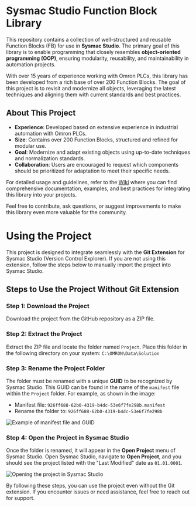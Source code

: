 # Sysmac Studio Function Block Library

This repository contains a collection of well-structured and reusable Function Blocks (FB) for use in **Sysmac Studio**. The primary goal of this library is to enable programming that closely resembles **object-oriented programming (OOP)**, ensuring modularity, reusability, and maintainability in automation projects.

With over 15 years of experience working with Omron PLCs, this library has been developed from a rich base of over 200 Function Blocks. The goal of this project is to revisit and modernize all objects, leveraging the latest techniques and aligning them with current standards and best practices.

## About This Project
- **Experience**: Developed based on extensive experience in industrial automation with Omron PLCs.
- **Size**: Contains over 200 Function Blocks, structured and refined for modular use.
- **Goal**: Modernize and adapt existing objects using up-to-date techniques and normalization standards.
- **Collaboration**: Users are encouraged to request which components should be prioritized for adaptation to meet their specific needs.

For detailed usage and guidelines, refer to the [Wiki](https://github.com/Folders/Omron_Library_FB/wiki) where you can find comprehensive documentation, examples, and best practices for integrating this library into your projects.

Feel free to contribute, ask questions, or suggest improvements to make this library even more valuable for the community.


# Using the Project

This project is designed to integrate seamlessly with the **Git Extension** for Sysmac Studio (Version Control Explorer). If you are not using this extension, follow the steps below to manually import the project into Sysmac Studio.

## Steps to Use the Project Without Git Extension

### Step 1: Download the Project
Download the project from the GitHub repository as a ZIP file.

### Step 2: Extract the Project
Extract the ZIP file and locate the folder named `Project`. Place this folder in the following directory on your system:
```C:\OMRON\Data\Solution```

### Step 3: Rename the Project Folder
The folder must be renamed with a unique **GUID** to be recognized by Sysmac Studio. This GUID can be found in the name of the `manifest` file within the `Project` folder. For example, as shown in the image:

- Manifest file: `926ff688-62b0-4319-b4dc-53e6f7fe298b.manifest`
- Rename the folder to: `926ff688-62b0-4319-b4dc-53e6f7fe298b`

![Example of manifest file and GUID](https://github.com/Folders/Omron_Library_FB/blob/master/Documents/images/readMe/GUID.png)

### Step 4: Open the Project in Sysmac Studio
Once the folder is renamed, it will appear in the **Open Project** menu of Sysmac Studio. Open Sysmac Studio, navigate to **Open Project**, and you should see the project listed with the "Last Modified" date as `01.01.0001`.

![Opening the project in Sysmac Studio](https://github.com/Folders/Omron_Library_FB/blob/master/Documents/images/readMe/OpenProject.png)

By following these steps, you can use the project even without the Git extension. If you encounter issues or need assistance, feel free to reach out for support.
